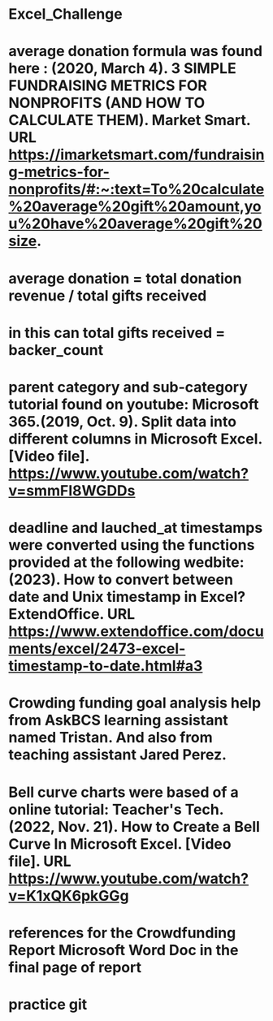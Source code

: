 # Excel_Challenge
# average donation formula was found here : (2020, March 4). 3 SIMPLE FUNDRAISING METRICS FOR NONPROFITS (AND HOW TO CALCULATE THEM). Market Smart. URL https://imarketsmart.com/fundraising-metrics-for-nonprofits/#:~:text=To%20calculate%20average%20gift%20amount,you%20have%20average%20gift%20size. 
# average donation = total donation revenue / total gifts received
# in this can total gifts received = backer_count
# parent category and sub-category tutorial found on youtube: Microsoft 365.(2019, Oct. 9). Split data into different columns in Microsoft Excel. [Video file]. https://www.youtube.com/watch?v=smmFI8WGDDs
# deadline and lauched_at timestamps were converted using the functions provided at the following wedbite: (2023). How to convert between date and Unix timestamp in Excel? ExtendOffice. URL https://www.extendoffice.com/documents/excel/2473-excel-timestamp-to-date.html#a3
# Crowding funding goal analysis help from AskBCS learning assistant named Tristan. And also from teaching assistant Jared Perez.
# Bell curve charts were based of a online tutorial: Teacher's Tech.(2022, Nov. 21). How to Create a Bell Curve In Microsoft Excel. [Video file]. URL https://www.youtube.com/watch?v=K1xQK6pkGGg
# references for the Crowdfunding Report Microsoft Word Doc in the final page of report
# practice git